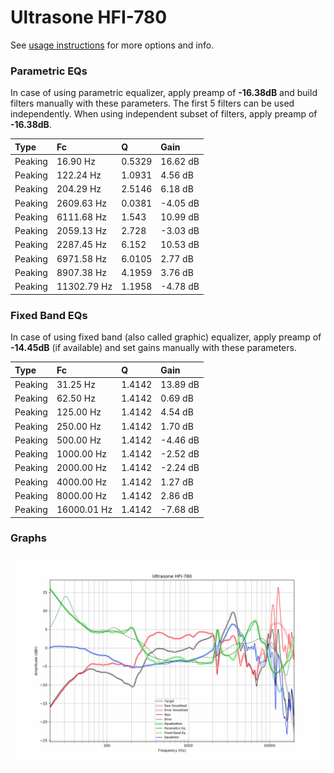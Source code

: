# Ultrasone HFI-780
See [usage instructions](https://github.com/jaakkopasanen/AutoEq#usage) for more options and info.

### Parametric EQs
In case of using parametric equalizer, apply preamp of **-16.38dB** and build filters manually
with these parameters. The first 5 filters can be used independently.
When using independent subset of filters, apply preamp of **-16.38dB**.

| Type    | Fc          |      Q | Gain     |
|:--------|:------------|:-------|:---------|
| Peaking | 16.90 Hz    | 0.5329 | 16.62 dB |
| Peaking | 122.24 Hz   | 1.0931 | 4.56 dB  |
| Peaking | 204.29 Hz   | 2.5146 | 6.18 dB  |
| Peaking | 2609.63 Hz  | 0.0381 | -4.05 dB |
| Peaking | 6111.68 Hz  | 1.543  | 10.99 dB |
| Peaking | 2059.13 Hz  | 2.728  | -3.03 dB |
| Peaking | 2287.45 Hz  | 6.152  | 10.53 dB |
| Peaking | 6971.58 Hz  | 6.0105 | 2.77 dB  |
| Peaking | 8907.38 Hz  | 4.1959 | 3.76 dB  |
| Peaking | 11302.79 Hz | 1.1958 | -4.78 dB |

### Fixed Band EQs
In case of using fixed band (also called graphic) equalizer, apply preamp of **-14.45dB**
(if available) and set gains manually with these parameters.

| Type    | Fc          |      Q | Gain     |
|:--------|:------------|:-------|:---------|
| Peaking | 31.25 Hz    | 1.4142 | 13.89 dB |
| Peaking | 62.50 Hz    | 1.4142 | 0.69 dB  |
| Peaking | 125.00 Hz   | 1.4142 | 4.54 dB  |
| Peaking | 250.00 Hz   | 1.4142 | 1.70 dB  |
| Peaking | 500.00 Hz   | 1.4142 | -4.46 dB |
| Peaking | 1000.00 Hz  | 1.4142 | -2.52 dB |
| Peaking | 2000.00 Hz  | 1.4142 | -2.24 dB |
| Peaking | 4000.00 Hz  | 1.4142 | 1.27 dB  |
| Peaking | 8000.00 Hz  | 1.4142 | 2.86 dB  |
| Peaking | 16000.01 Hz | 1.4142 | -7.68 dB |

### Graphs
![](./Ultrasone%20HFI-780.png)